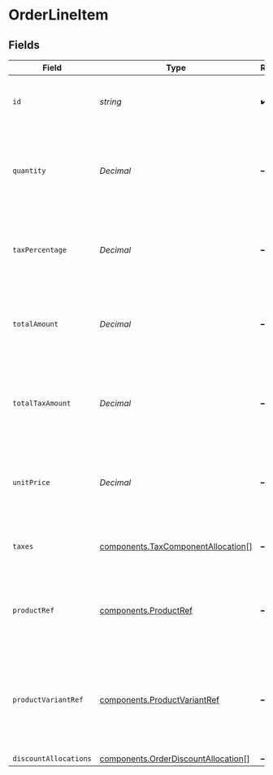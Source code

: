 # OrderLineItem


## Fields

| Field                                                                                        | Type                                                                                         | Required                                                                                     | Description                                                                                  | Example                                                                                      |
| -------------------------------------------------------------------------------------------- | -------------------------------------------------------------------------------------------- | -------------------------------------------------------------------------------------------- | -------------------------------------------------------------------------------------------- | -------------------------------------------------------------------------------------------- |
| `id`                                                                                         | *string*                                                                                     | :heavy_check_mark:                                                                           | A unique, persistent identifier for this record                                              | 13d946f0-c5d5-42bc-b092-97ece17923ab                                                         |
| `quantity`                                                                                   | *Decimal*                                                                                    | :heavy_minus_sign:                                                                           | Number of units of the product sold.<br/>For refunds, quantity is negative.<br/>             |                                                                                              |
| `taxPercentage`                                                                              | *Decimal*                                                                                    | :heavy_minus_sign:                                                                           | Percentage rate (from 0 to 100) of any sales tax applied to the unit price.                  | 0                                                                                            |
| `totalAmount`                                                                                | *Decimal*                                                                                    | :heavy_minus_sign:                                                                           | Total amount of the line item, including discounts and tax.                                  |                                                                                              |
| `totalTaxAmount`                                                                             | *Decimal*                                                                                    | :heavy_minus_sign:                                                                           | Total amount of tax applied to the line item, factoring in any discounts.                    |                                                                                              |
| `unitPrice`                                                                                  | *Decimal*                                                                                    | :heavy_minus_sign:                                                                           | Price per unit of goods or services, excluding discounts and tax.                            |                                                                                              |
| `taxes`                                                                                      | [components.TaxComponentAllocation](../../models/components/taxcomponentallocation.md)[]     | :heavy_minus_sign:                                                                           | Taxes breakdown as applied to order lines.                                                   |                                                                                              |
| `productRef`                                                                                 | [components.ProductRef](../../models/components/productref.md)                               | :heavy_minus_sign:                                                                           | Reference that links the line item to the correct product details.                           |                                                                                              |
| `productVariantRef`                                                                          | [components.ProductVariantRef](../../models/components/productvariantref.md)                 | :heavy_minus_sign:                                                                           | Reference that links the line item to the specific version of product that has been ordered. |                                                                                              |
| `discountAllocations`                                                                        | [components.OrderDiscountAllocation](../../models/components/orderdiscountallocation.md)[]   | :heavy_minus_sign:                                                                           | N/A                                                                                          |                                                                                              |